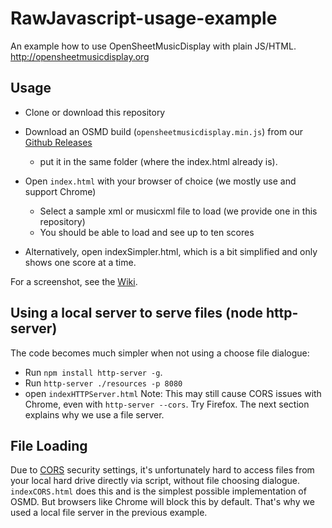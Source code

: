 # RawJavascript-usage-example
An example how to use OpenSheetMusicDisplay with plain JS/HTML. http://opensheetmusicdisplay.org

## Usage
* Clone or download this repository

* Download an OSMD build (`opensheetmusicdisplay.min.js`) from our [Github Releases](https://github.com/opensheetmusicdisplay/opensheetmusicdisplay/releases)
  * put it in the same folder (where the index.html already is).
* Open `index.html` with your browser of choice (we mostly use and support Chrome)
  * Select a sample xml or musicxml file to load (we provide one in this repository)
  * You should be able to load and see up to ten scores
* Alternatively, open indexSimpler.html, which is a bit simplified and only shows one score at a time.

For a screenshot, see the [Wiki](https://github.com/opensheetmusicdisplay/RawJavascript-usage-example/wiki).

## Using a local server to serve files (node http-server)
The code becomes much simpler when not using a choose file dialogue:
* Run `npm install http-server -g`.
* Run `http-server ./resources -p 8080`
* open `indexHTTPServer.html`
Note: This may still cause CORS issues with Chrome, even with `http-server --cors`. Try Firefox.
The next section explains why we use a file server.

## File Loading
Due to [CORS](https://en.wikipedia.org/wiki/Cross-origin_resource_sharing) security settings, it's unfortunately hard to access files from your local hard drive directly via script, without file choosing dialogue.
`indexCORS.html` does this and is the simplest possible implementation of OSMD.
But browsers like Chrome will block this by default.
That's why we used a local file server in the previous example.
